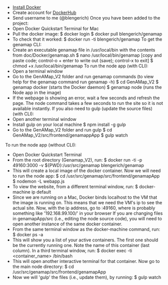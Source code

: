 * [Install Docker](https://docs.docker.com/engine/installation/mac/)
* Create account for [DockerHub](https://hub.docker.com/)
* Send username to me (@blengerich)
Once you have been added to the project:
* Open Docker Quickstart Terminal for Mac
* Pull the docker image:
   $ docker login
   $ docker pull blengerich/genamap
* To check that it worked:
   $ docker run -ti blengerich/genamap
To get the genamap CLI:
* Create an executable genamap file in /usr/local/bin with the contents from doc/Docker/genamap.sh
  $ nano /usr/local/bin/genamap
  [copy and paste code; control-o + enter to write out (save); control-x to exit]
  $ chmod +x /usr/local/bin/genamap
To run the node app (with CLI):
* Open a terminal window
* Go to the GenAMap_V2 folder and run genamap commands (to view help for the genamap command run genamap -h)
  $ cd GenAMap_V2
  $ genamap docker            (starts the Docker daemon)
  $ genamap node              (runs the Node app in the image)
* If the webpage is showing an error, wait a few seconds and refresh the page. The node command takes a few seconds to run the site so it is not available instantly.
If you also need to gulp (update the source files) (with CLI):
* Open another terminal window
* Install gulp on your local machine
  $ npm install -g gulp
* Go to the GenAMap_V2 folder and run gulp
  $ cd GenAMap_V2/src/frontend/genamappApp
  $ gulp watch

To run the node app (without CLI):
* Open Docker Quickstart Terminal
* From the root directory (Genamap_V2), run:
   $ docker run -ti -p 49160:3000 -v ${PWD}:/usr/src/genamap blengerich/genamap
* This will create a local image of the docker container. Now we will need to run the node app:
  $ cd /usr/src/genamap/src/frontend/genamapApp
  $ nodemon -L webapp.js
* To view the website, from a different terminal window, run:
  $ docker-machine ip default
* Since we are running on a Mac, Docker binds localhost to the VM that the image is running on. This means that we need the VM's ip to see the actual site. Now, with the ip address, go to <ip>:49160, where <ip> is probably something like '192.168.99.100/' in your browser
If you are changing files in genamapApp/src (i.e., editing the node source code), you will need to open another instance of the same docker container.
* From the same terminal window as the docker-machine command, run:
  $ docker ps -a
* This will show you a list of your active containers. The first one should be the currently running one. Note the name of this container (last column). In a third terminal window, run:
  $ docker exec -ti <container_name> /bin/bash
* This will open another interactive terminal for that container. Now go to the main node directory:
  $ cd /usr/src/genamap/src/frontend/genamapApp
* Now we will 'gulp' the files (i.e., update them), by running:
  $ gulp watch
